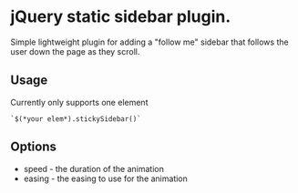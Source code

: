 jQuery static sidebar plugin.
=============================

  Simple lightweight plugin for adding a "follow me" sidebar that follows the user down the page as they scroll.

Usage
---

  Currently only supports one element

    `$(*your elem*).stickySidebar()`

Options
---

* speed - the duration of the animation
* easing - the easing to use for the animation
